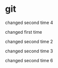 

# git

changed second time 4



changed first time

changed second time 2


changed second time 3

changed second time 6

